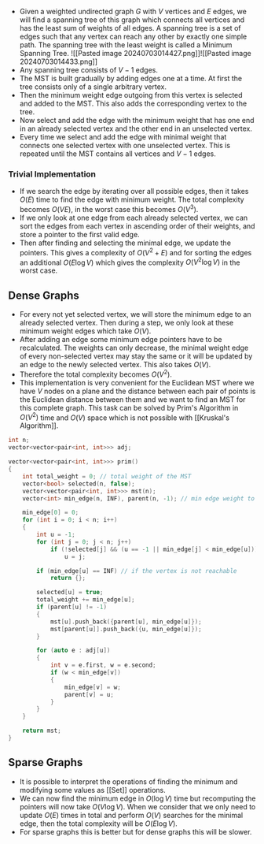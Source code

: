 - Given a weighted undirected graph $G$ with $V$ vertices and $E$ edges, we will find a spanning tree of this graph which connects all vertices and has the least sum of weights of all edges. A spanning tree is a set of edges such that any vertex can reach any other by exactly one simple path. The spanning tree with the least weight is called a Minimum Spanning Tree.
![[Pasted image 20240703014427.png]]![[Pasted image 20240703014433.png]]
- Any spanning tree consists of $V-1$ edges.
- The MST is built gradually by adding edges one at a time. At first the tree consists only of a single arbitrary vertex.
- Then the minimum weight edge outgoing from this vertex is selected and added to the MST. This also adds the corresponding vertex to the tree.
- Now select and add the edge with the minimum weight that has one end in an already selected vertex and the other end in an unselected vertex.
- Every time we select and add the edge with minimal weight that connects one selected vertex with one unselected vertex. This is repeated until the MST contains all vertices and $V-1$ edges.
### Trivial Implementation
- If we search the edge by iterating over all possible edges, then it takes $O(E)$ time to find the edge with minimum weight. The total complexity becomes $O(VE)$, in the worst case this becomes $O(V^3)$.
- If we only look at one edge from each already selected vertex, we can sort the edges from each vertex in ascending order of their weights, and store a pointer to the first valid edge.
- Then after finding and selecting the minimal edge, we update the pointers. This gives a complexity of $O(V^2+E)$ and for sorting the edges an additional $O(E\log V)$ which gives the complexity $O(V^2\log V)$ in the worst case.
## Dense Graphs
- For every not yet selected vertex, we will store the minimum edge to an already selected vertex. Then during a step, we only look at these minimum weight edges which take $O(V)$.
- After adding an edge some minimum edge pointers have to be recalculated. The weights can only decrease, the minimal weight edge of every non-selected vertex may stay the same or it will be updated by an edge to the newly selected vertex. This also takes $O(V)$.
- Therefore the total complexity becomes $O(V^2)$.
- This implementation is very convenient for the Euclidean MST where we have $V$ nodes on a plane and the distance between each pair of points is the Euclidean distance between them and we want to find an MST for this complete graph. This task can be solved by Prim's Algorithm in $O(V^2)$ time and $O(V)$ space which is not possible with [[Kruskal's Algorithm]].
```cpp
int n;
vector<vector<pair<int, int>>> adj;

vector<vector<pair<int, int>>> prim()
{
	int total_weight = 0; // total weight of the MST
	vector<bool> selected(n, false);
	vector<vector<pair<int, int>>> mst(n);
	vector<int> min_edge(n, INF), parent(n, -1); // min edge weight to reach a vertex and its parent

	min_edge[0] = 0;
	for (int i = 0; i < n; i++)
	{
		int u = -1;
		for (int j = 0; j < n; j++)
			if (!selected[j] && (u == -1 || min_edge[j] < min_edge[u])) // find the vertex with the minimum edge weight
				u = j;

		if (min_edge[u] == INF) // if the vertex is not reachable
			return {};

		selected[u] = true;
		total_weight += min_edge[u];
		if (parent[u] != -1)
		{
			mst[u].push_back({parent[u], min_edge[u]});
			mst[parent[u]].push_back({u, min_edge[u]});
		}

		for (auto e : adj[u])
		{
			int v = e.first, w = e.second;
			if (w < min_edge[v])
			{
				min_edge[v] = w;
				parent[v] = u;
			}
		}
	}

	return mst;
}
```
## Sparse Graphs
- It is possible to interpret the operations of finding the minimum and modifying some values as [[Set]] operations.
- We can now find the minimum edge in $O(\log V)$ time but recomputing the pointers will now take $O(V\log V)$. When we consider that we only need to update $O(E)$ times in total and perform $O(V)$ searches for the minimal edge, then the total complexity will be $O(E\log V)$.
- For sparse graphs this is better but for dense graphs this will be slower.